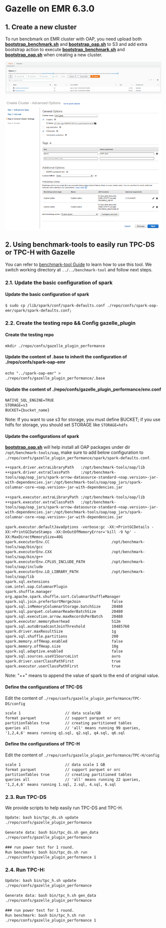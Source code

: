 # Gazelle on EMR 6.3.0

## 1. Create a new cluster

To run bencbmark on EMR cluster with OAP, you need upload both **[bootstrap_benchmark.sh](https://raw.githubusercontent.com/oap-project/oap-tools/master/integrations/oap/emr/benchmark/bootstrap_benchmark.sh)** and **[bootstrap_oap.sh](https://raw.githubusercontent.com/oap-project/oap-tools/master/integrations/oap/emr/bootstrap_oap.sh)** to S3 and add extra bootstrap action to execute **[bootstrap_benchmark.sh](https://raw.githubusercontent.com/oap-project/oap-tools/master/integrations/oap/emr/benchmark/bootstrap_benchmark.sh)** and **[bootstrap_oap.sh](https://raw.githubusercontent.com/oap-project/oap-tools/master/integrations/oap/emr/bootstrap_oap.sh)** when creating a new cluster.

![upload_init_script and install_benchmark.sh](../imgs/upload_all_scripts_to_S3.PNG)

![Add bootstrap action](../imgs/add-bootstrap-benchmark.PNG) 

## 2. Using benchmark-tools to easily run TPC-DS or TPC-H with Gazelle

You can refer to [benchmark-tool Guide](../../benchmark-tool/README.md) to learn how to use this tool. We switch working directory at ```../../benchmark-tool``` and follow next steps.

### 2.1. Update the basic configuration of spark

#### Update the basic configuration of spark
```
$ sudo cp /lib/spark/conf/spark-defaults.conf ./repo/confs/spark-oap-emr/spark/spark-defaults.conf;
```

### 2.2. Create the testing repo && Config gazelle_plugin

#### Create the testing repo
```
mkdir ./repo/confs/gazelle_plugin_performance
```
#### Update the content of .base to inherit the configuration of ./repo/confs/spark-oap-emr
```
echo "../spark-oap-emr" > ./repo/confs/gazelle_plugin_performance/.base
```
#### Update the content of ./repo/confs/gazelle_plugin_performance/env.conf
```
NATIVE_SQL_ENGINE=TRUE
STORAGE=s3
BUCKET={bucket_name}
```
Note: If you want to use s3 for storage, you must define BUCKET; if you use hdfs for storage, you should set STORAGE like ```STORAGE=hdfs```

#### Update the configurations of spark
**[bootstrap_oap.sh](https://raw.githubusercontent.com/oap-project/oap-tools/master/integrations/oap/emr/bootstrap_oap.sh)** will help install all OAP packages under dir `/opt/benchmark-tools/oap`,
make sure to add below configuration to `./repo/confs/gazelle_plugin_performance/spark/spark-defaults.conf`.

```
++spark.driver.extraLibraryPath   :/opt/benchmark-tools/oap/lib
++spark.driver.extraClassPath     :/opt/benchmark-tools/oap/oap_jars/spark-arrow-datasource-standard-<oap.version>-jar-with-dependencies.jar:/opt/benchmark-tools/oap/oap_jars/spark-columnar-core-<oap.version>-jar-with-dependencies.jar

++spark.executor.extraLibraryPath :/opt/benchmark-tools/oap/lib
++spark.executor.extraClassPath   :/opt/benchmark-tools/oap/oap_jars/spark-arrow-datasource-standard-<oap.version>-jar-with-dependencies.jar:/opt/benchmark-tools/oap/oap_jars/spark-columnar-core-<oap.version>-jar-with-dependencies.jar

spark.executor.defaultJavaOptions -verbose:gc -XX:+PrintGCDetails -XX:+PrintGCDateStamps -XX:OnOutOfMemoryError='kill -9 %p' -XX:MaxDirectMemorySize=40G
spark.executorEnv.CC                            /opt/benchmark-tools/oap/bin/gcc
spark.executorEnv.CXX                           /opt/benchmark-tools/oap/bin/g++
spark.executorEnv.CPLUS_INCLUDE_PATH            /opt/benchmark-tools/oap/include
spark.executorEnv.LD_LIBRARY_PATH               /opt/benchmark-tools/oap/lib
spark.sql.extensions                            com.intel.oap.ColumnarPlugin
spark.shuffle.manager                           org.apache.spark.shuffle.sort.ColumnarShuffleManager
spark.sql.join.preferSortMergeJoin              false
spark.sql.inMemoryColumnarStorage.batchSize     20480
spark.sql.parquet.columnarReaderBatchSize       20480
spark.sql.execution.arrow.maxRecordsPerBatch    20480
spark.executor.memoryOverhead                   512m
spark.sql.autoBroadcastJoinThreshold            10485760
spark.driver.maxResultSize                      1g
spark.sql.shuffle.partitions                    200
spark.memory.offHeap.enabled                    false
spark.memory.offHeap.size                       10g
spark.sql.adaptive.enabled                      false
spark.sql.sources.useV1SourceList               avro
spark.driver.userClassPathFirst                 true
spark.executor.userClassPathFirst               true
```
Note: "++" means to append the value of spark to the end of original value.


#### Define the configurations of TPC-DS

Edit the content of `./repo/confs/gazelle_plugin_performance/TPC-DS/config`
```
scale 1                    // data scale/GB
format parquet             // support parquet or orc
partitionTables true       // creating partitioned tables
queries all                // 'all' means running 99 queries, '1,2,4,6' means running q1.sql, q2.sql, q4.sql, q6.sql
```

#### Define the configurations of TPC-H

Edit the content of `./repo/confs/gazelle_plugin_performance/TPC-H/config`
```
scale 1                    // data scale 1 GB
format parquet             // support parquet or orc
partitionTables true       // creating partitioned tables
queries all                // 'all' means running 22 queries, '1,2,4,6' means running 1.sql, 2.sql, 4.sql, 6.sql
```


### 2.3. Run TPC-DS

We provide scripts to help easily run TPC-DS and TPC-H.

```
Update: bash bin/tpc_ds.sh update ./repo/confs/gazelle_plugin_performance   

Generate data: bash bin/tpc_ds.sh gen_data ./repo/confs/gazelle_plugin_performance

### run power test for 1 round.
Run benchmark: bash bin/tpc_ds.sh run ./repo/confs/gazelle_plugin_performance 1
```

### 2.4. Run TPC-H:  

```
Update: bash bin/tpc_h.sh update ./repo/confs/gazelle_plugin_performance   

Generate data: bash bin/tpc_h.sh gen_data ./repo/confs/gazelle_plugin_performance

### run power test for 1 round.
Run benchmark: bash bin/tpc_h.sh run ./repo/confs/gazelle_plugin_performance 1
```
